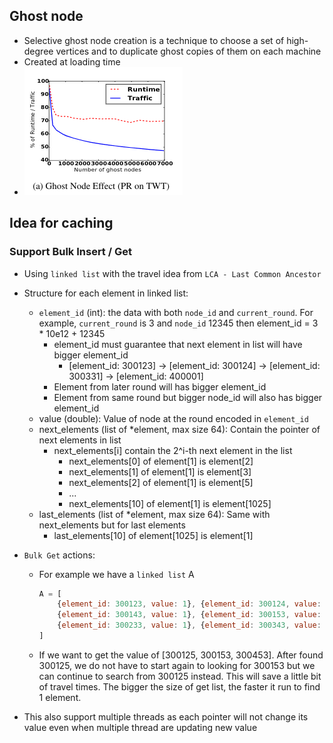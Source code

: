 ## Ghost node

+ Selective ghost node creation is a technique to choose a set of high-degree vertices and to duplicate ghost copies of them on each machine
+ Created at loading time
+ ![error](./images/ghost_node.png)

## Idea for caching

### Support Bulk Insert / Get

+ Using `linked list` with the travel idea from `LCA - Last Common Ancestor`
+ Structure for each element in linked list:
  + `element_id` (int): the data with both `node_id` and `current_round`. For example, `current_round` is 3 and `node_id` 12345 then element_id = 3 * 10e12 + 12345
    + element_id must guarantee that next element in list will have bigger element_id
      + [element_id: 300123] -> [element_id: 300124] -> [element_id: 300331] -> [element_id: 400001]
    + Element from later round will has bigger element_id
    + Element from same round but bigger node_id will also has bigger element_id
  + value (double): Value of node at the round encoded in `element_id`
  + next_elements (list of *element, max size 64): Contain the pointer of next elements in list
    + next_elements[i] contain the 2^i-th next element in the list
      + next_elements[0] of element[1] is element[2]
      + next_elements[1] of element[1] is element[3]
      + next_elements[2] of element[1] is element[5]
      + ...
      + next_elements[10] of element[1] is element[1025]
  + last_elements (list of *element, max size 64): Same with next_elements but for last elements
    + last_elements[10] of element[1025] is element[1]

+ `Bulk Get` actions:
  + For example we have a `linked list` A
  
    ```javascript
    A = [ 
        {element_id: 300123, value: 1}, {element_id: 300124, value: 1}, {element_id: 300125, value: 1},
        {element_id: 300143, value: 1}, {element_id: 300153, value: 1}, {element_id: 300163, value: 1},
        {element_id: 300233, value: 1}, {element_id: 300343, value: 1}, {element_id: 300453, value: 1},
    ]
    ```
  + If we want to get the value of [300125, 300153, 300453]. After found 300125, we do not have to start again to looking for 300153 but we can continue to search from 300125 instead. This will save a little bit of travel times. The bigger the size of get list, the faster it run to find 1 element.

+ This also support multiple threads as each pointer will not change its value even when multiple thread are updating new value
